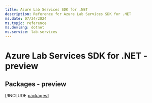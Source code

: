 ```yaml
---
title: Azure Lab Services SDK for .NET
description: Reference for Azure Lab Services SDK for .NET
ms.date: 07/24/2024
ms.topic: reference
ms.devlang: dotnet
ms.service: lab-services
---
```

# Azure Lab Services SDK for .NET - preview
## Packages - preview
[!INCLUDE [packages](lab-services-index.md)]